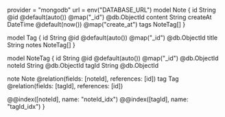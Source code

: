 provider = "mongodb"
url = env("DATABASE_URL")
model Note {
id String @id @default(auto()) @map("\_id") @db.ObjectId
content String
createAt DateTime @default(now()) @map("create_at")
tags NoteTag[]
}

model Tag {
id String @id @default(auto()) @map("\_id") @db.ObjectId
title String
notes NoteTag[]
}

model NoteTag {
id String @id @default(auto()) @map("\_id") @db.ObjectId
noteId String @db.ObjectId
tagId String @db.ObjectId

note Note @relation(fields: [noteId], references: [id])
tag Tag @relation(fields: [tagId], references: [id])

@@index([noteId], name: "noteId_idx")
@@index([tagId], name: "tagId_idx")
}
